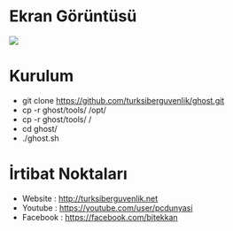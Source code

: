 Ekran Görüntüsü
=
![](http://i.imgur.com/bbr48Ep.png)

Kurulum
=
- git clone https://github.com/turksiberguvenlik/ghost.git
- cp -r ghost/tools/ /opt/
- cp -r ghost/tools/ /
- cd ghost/
- ./ghost.sh 

İrtibat Noktaları
=
- Website : http://turksiberguvenlik.net
- Youtube : https://youtube.com/user/pcdunyasi
- Facebook : https://facebook.com/bitekkan


